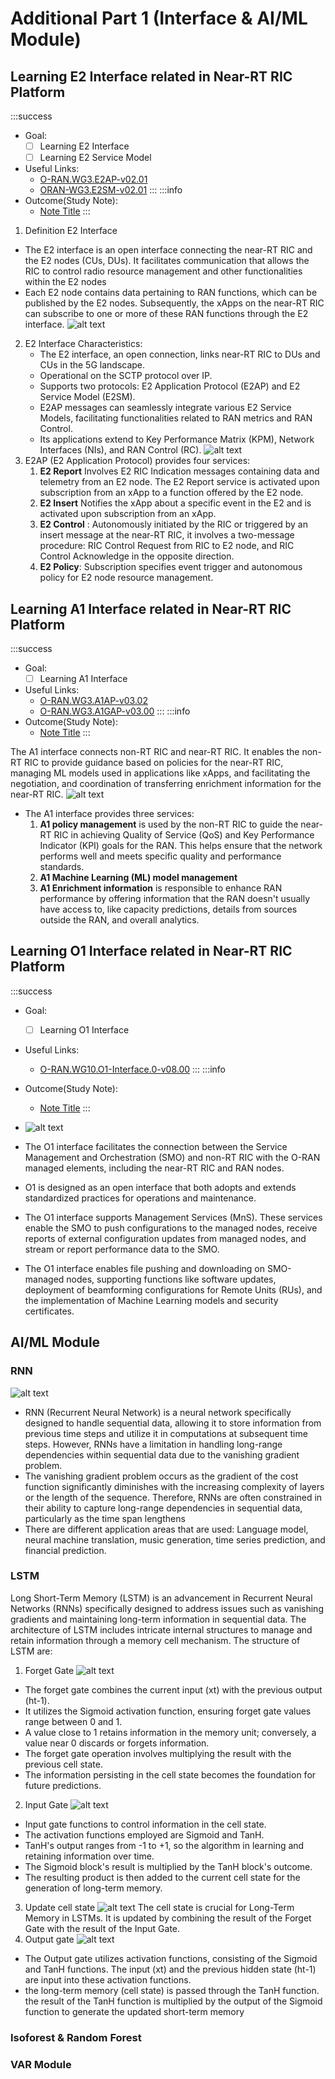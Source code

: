 
# Additional Part 1 (Interface & AI/ML Module)

## Learning E2 Interface related in Near-RT RIC Platform

:::success
- Goal:
    - [ ] Learning E2 Interface
    - [ ] Learning E2 Service Model
- Useful Links:
    - [O-RAN.WG3.E2AP-v02.01](https://www.o-ran.org/specifications)
    - [ORAN-WG3.E2SM-v02.01](https://www.o-ran.org/specifications)
:::
:::info
- Outcome(Study Note):
    - [Note Title](Link)
:::

1. Definition E2 Interface 
- The E2 interface is an open interface connecting the near-RT RIC and the E2 nodes (CUs, DUs). It facilitates communication that allows the RIC to control radio resource management and other functionalities within the E2 nodes
- Each E2 node contains data pertaining to RAN functions, which can be published by the E2 nodes. Subsequently, the xApps on the near-RT RIC can subscribe to one or more of these RAN functions through the E2 interface.
![alt text](https://github.com/bmw-ece-ntust/internship/blob/9a0b4de834b9b78be08a912f975ae46b6c0c6fda/images/E2%20Interface.png)
2. E2 Interface Characteristics:
    - The E2 interface, an open connection, links near-RT RIC to DUs and CUs in the 5G landscape.
    - Operational on the SCTP protocol over IP.
    - Supports two protocols: E2 Application Protocol (E2AP) and E2 Service Model (E2SM).
    - E2AP messages can seamlessly integrate various E2 Service Models, facilitating functionalities related to RAN metrics and RAN Control.
    - Its applications extend to Key Performance Matrix (KPM), Network Interfaces (NIs), and RAN Control (RC).
![alt text](https://github.com/bmw-ece-ntust/internship/blob/e4b29e5bf8b9795aac690a41acedfc02a2b3ca23/images/E2AP.png)
3.  E2AP (E2 Application Protocol) provides four services:
    1. **E2 Report**   Involves E2 RIC Indication messages containing data and telemetry from an E2 node. The E2 Report service is activated upon subscription from an xApp to a function offered by the E2 node.
    2. **E2 Insert**  Notifies the xApp about a specific event in the E2 and is activated upon subscription from an xApp.
    3. **E2 Control** : Autonomously initiated by the RIC or triggered by an insert message at the near-RT RIC, it involves a two-message procedure: RIC Control Request from RIC to E2 node, and RIC Control Acknowledge in the opposite direction.
    4. **E2 Policy**: Subscription specifies event trigger and autonomous policy for E2 node resource management.

## Learning A1 Interface related in Near-RT RIC Platform
:::success
- Goal:
    - [ ] Learning A1 Interface
- Useful Links:
    - [O-RAN.WG3.A1AP-v03.02](https://www.o-ran.org/specifications)
    - [O-RAN.WG3.A1GAP-v03.00](https://www.o-ran.org/specifications)
:::
:::info
- Outcome(Study Note):
    - [Note Title](Link)
:::

The A1 interface connects non-RT RIC and near-RT RIC. It enables the non-RT RIC to provide guidance based on policies for the near-RT RIC, managing ML models used in applications like xApps, and facilitating the negotiation,  and coordination of transferring enrichment information for the near-RT RIC.
![alt text](https://github.com/bmw-ece-ntust/internship/blob/a9b3fac1e51b03e4f026395e16aa69ea42be4fb9/images/A1%20interface.png)
- The A1 interface provides three services:
    1. **A1 policy management** is used by the non-RT RIC to guide the near-RT RIC in achieving Quality of Service (QoS) and Key Performance Indicator (KPI) goals for the RAN. This helps ensure that the network performs well and meets specific quality and performance standards.
    2. **A1 Machine Learning (ML) model management**
    3. **A1 Enrichment information**  is responsible to enhance RAN performance by offering information that the RAN doesn't usually have access to, like capacity predictions, details from sources outside the RAN, and overall analytics.

## Learning O1 Interface related in Near-RT RIC Platform
:::success
- Goal:
    - [ ] Learning O1 Interface
- Useful Links:
    - [O-RAN.WG10.O1-Interface.0-v08.00](https://www.o-ran.org/specifications)
:::
:::info
- Outcome(Study Note):
    - [Note Title](Link)
:::

- ![alt text](https://github.com/bmw-ece-ntust/internship/blob/2a3a854d66e1c2d83b24e6fde5fe00a91ad20416/images/O1-SMO.png)
- The O1 interface facilitates the connection between the Service Management and Orchestration (SMO) and non-RT RIC with the O-RAN managed elements, including the near-RT RIC and RAN nodes. 
- O1 is designed as an open interface that both adopts and extends standardized practices for operations and maintenance. 
- The O1 interface supports Management Services (MnS). These services enable the SMO to push configurations to the managed nodes, receive reports of external configuration updates from managed nodes, and stream or report performance data to the SMO.
- The O1 interface enables file pushing and downloading on SMO-managed nodes, supporting functions like software updates, deployment of beamforming configurations for Remote Units (RUs), and the implementation of Machine Learning models and security certificates.


## AI/ML Module
### RNN
![alt text](https://user-images.githubusercontent.com/10358317/44312581-5a33c700-a403-11e8-968d-a38dd0ab4401.png)
- RNN (Recurrent Neural Network) is a neural network specifically designed to handle sequential data, allowing it to store information from previous time steps and utilize it in computations at subsequent time steps. However, RNNs have a limitation in handling long-range dependencies within sequential data due to the vanishing gradient problem. 
- The vanishing gradient problem occurs as the gradient of the cost function significantly diminishes with the increasing complexity of layers or the length of the sequence. Therefore, RNNs are often constrained in their ability to capture long-range dependencies in sequential data, particularly as the time span lengthens
- There are different application areas that are used: Language model, neural machine translation, music generation, time series prediction, and financial prediction.


### LSTM
Long Short-Term Memory (LSTM) is an advancement in Recurrent Neural Networks (RNNs) specifically designed to address issues such as vanishing gradients and maintaining long-term information in sequential data. The architecture of LSTM includes intricate internal structures to manage and retain information through a memory cell mechanism. The structure of LSTM are:

1. Forget Gate
![alt text](https://github.com/bmw-ece-ntust/internship/blob/a8da115d2833b7e6618ab0c329cc22481e576990/images/forget_cell.png)
- The forget gate combines the current input (xt) with the previous output (ht-1).
- It utilizes the Sigmoid activation function, ensuring forget gate values range between 0 and 1.
- A value close to 1 retains information in the memory unit; conversely, a value near 0 discards or forgets information.
- The forget gate operation involves multiplying the result with the previous cell state.
- The information persisting in the cell state becomes the foundation for future predictions.

2. Input Gate
![alt text](https://github.com/bmw-ece-ntust/internship/blob/a8da115d2833b7e6618ab0c329cc22481e576990/images/inputcell.png)
- Input gate functions to control information in the cell state.
- The activation functions employed are Sigmoid and TanH.
- TanH's output ranges from -1 to +1, so the algorithm in learning and retaining information over time.
- The Sigmoid block's result is multiplied by the TanH block's outcome.
- The resulting product is then added to the current cell state for the generation of long-term memory.

3. Update cell state
![alt text](https://github.com/bmw-ece-ntust/internship/blob/a8da115d2833b7e6618ab0c329cc22481e576990/images/update_cell.png)
The cell state is crucial for Long-Term Memory in LSTMs. It is updated by combining the result of the Forget Gate with the result of the Input Gate.
4. Output gate
![alt text](https://github.com/bmw-ece-ntust/internship/blob/a8da115d2833b7e6618ab0c329cc22481e576990/images/output_cell.png)

- The Output gate utilizes activation functions, consisting of the Sigmoid and TanH functions. The input (xt) and the previous hidden state (ht-1) are input into these activation functions. 
- the long-term memory (cell state) is passed through the TanH function. the result of the TanH function is multiplied by the output of the Sigmoid function to generate the updated short-term memory


### Isoforest & Random Forest

### VAR Module
